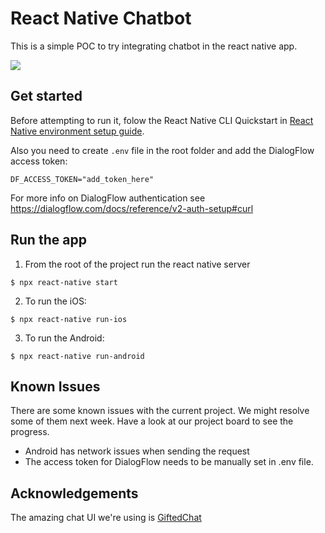 # React Native Chatbot 
This is a simple POC to try integrating chatbot in the react native app.

![](screenshots/chatbot-app-demo.gif)

## Get started
Before attempting to run it, folow the React Native CLI Quickstart in [React Native environment setup guide](https://reactnative.dev/docs/environment-setup). 

Also you need to create `.env` file in the root folder and add the DialogFlow access token:
```
DF_ACCESS_TOKEN="add_token_here"
```
For more info on DialogFlow authentication see https://dialogflow.com/docs/reference/v2-auth-setup#curl

## Run the app

1. From the root of the project run the react native server 
```
$ npx react-native start
```

2. To run the iOS:
```
$ npx react-native run-ios
```

3. To run the Android:
```
$ npx react-native run-android
```

## Known Issues

There are some known issues with the current project. We might resolve some of them next week. 
Have a look at our project board to see the progress. 
- Android has network issues when sending the request
- The access token for DialogFlow needs to be manually set in .env file. 


## Acknowledgements
The amazing chat UI we're using is [GiftedChat](https://github.com/FaridSafi/react-native-gifted-chat)


